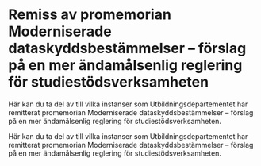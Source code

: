 # Remiss av promemorian Moderniserade dataskyddsbestämmelser – förslag på en mer ändamålsenlig reglering för studiestödsverksamheten

Här kan du ta del av till vilka instanser som Utbildningsdepartementet har remitterat promemorian Moderniserade dataskyddsbestämmelser – förslag på en mer ändamålsenlig reglering för studiestödsverksamheten.

Här kan du ta del av till vilka instanser som Utbildningsdepartementet har remitterat promemorian Moderniserade dataskyddsbestämmelser – förslag på en mer ändamålsenlig reglering för studiestödsverksamheten.
